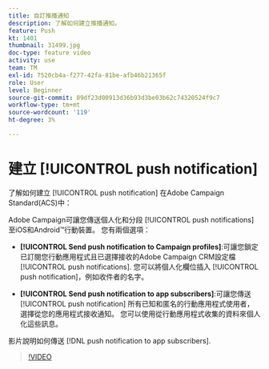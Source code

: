 ```yaml
---
title: 自訂推播通知
description: 了解如何建立推播通知。
feature: Push
kt: 1401
thumbnail: 31499.jpg
doc-type: feature video
activity: use
team: TM
exl-id: 7520cb4a-f277-42fa-81be-afb46b21365f
role: User
level: Beginner
source-git-commit: 89df23d00913d36b93d3be03b62c74320524f9c7
workflow-type: tm+mt
source-wordcount: '119'
ht-degree: 3%

---
```


# 建立 [!UICONTROL push notification]

了解如何建立 [!UICONTROL push notification] 在Adobe Campaign Standard(ACS)中：

Adobe Campaign可讓您傳送個人化和分段 [!UICONTROL push notifications] 至iOS和Android™行動裝置。 您有兩個選項：

* **[!UICONTROL Send push notification to Campaign profiles]**:可讓您鎖定已訂閱您行動應用程式且已選擇接收的Adobe Campaign CRM設定檔 [!UICONTROL push notifications]. 您可以將個人化欄位插入 [!UICONTROL push notification]，例如收件者的名字。

* **[!UICONTROL Send push notification to app subscribers]**:可讓您傳送 [!UICONTROL push notification] 所有已知和匿名的行動應用程式使用者，選擇從您的應用程式接收通知。 您可以使用從行動應用程式收集的資料來個人化這些訊息。

影片說明如何傳送 [!DNL push notification to app subscribers].

>[!VIDEO](https://video.tv.adobe.com/v/31499?quality=12&learn=on)
